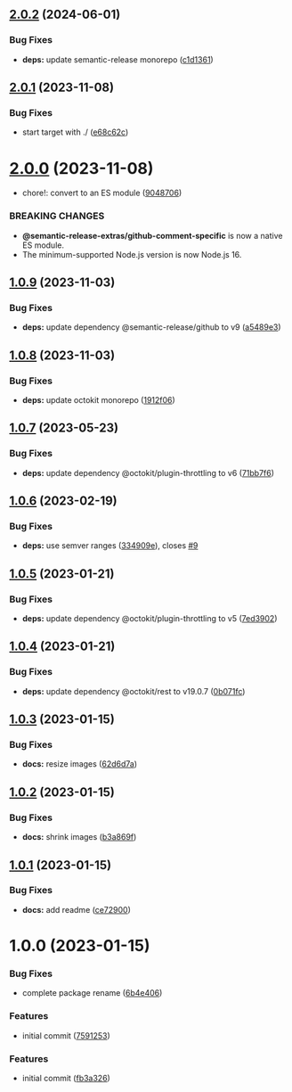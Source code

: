 ## [2.0.2](https://github.com/semantic-release-extras/github-comment-specific/compare/v2.0.1...v2.0.2) (2024-06-01)


### Bug Fixes

* **deps:** update semantic-release monorepo ([c1d1361](https://github.com/semantic-release-extras/github-comment-specific/commit/c1d1361f69338169922ddf8d20761b41c1584711))

## [2.0.1](https://github.com/semantic-release-extras/github-comment-specific/compare/v2.0.0...v2.0.1) (2023-11-08)


### Bug Fixes

* start target with ./ ([e68c62c](https://github.com/semantic-release-extras/github-comment-specific/commit/e68c62cc06ee63f1401ce99464c8ff2c59b69c99))

# [2.0.0](https://github.com/semantic-release-extras/github-comment-specific/compare/v1.0.9...v2.0.0) (2023-11-08)


* chore!: convert to an ES module ([9048706](https://github.com/semantic-release-extras/github-comment-specific/commit/90487061131af2bd6b7dc5bf2c2be1dce88326ef))


### BREAKING CHANGES

* **@semantic-release-extras/github-comment-specific** is
now a native ES module.
* The minimum-supported Node.js version is now Node.js 16.

## [1.0.9](https://github.com/semantic-release-extras/github-comment-specific/compare/v1.0.8...v1.0.9) (2023-11-03)


### Bug Fixes

* **deps:** update dependency @semantic-release/github to v9 ([a5489e3](https://github.com/semantic-release-extras/github-comment-specific/commit/a5489e30212dbeb38bb28b5b915da8bf3c8170ac))

## [1.0.8](https://github.com/semantic-release-extras/github-comment-specific/compare/v1.0.7...v1.0.8) (2023-11-03)


### Bug Fixes

* **deps:** update octokit monorepo ([1912f06](https://github.com/semantic-release-extras/github-comment-specific/commit/1912f0684826aa1387f83d8563b6ff3bf11f34dd))

## [1.0.7](https://github.com/semantic-release-extras/github-comment-specific/compare/v1.0.6...v1.0.7) (2023-05-23)


### Bug Fixes

* **deps:** update dependency @octokit/plugin-throttling to v6 ([71bb7f6](https://github.com/semantic-release-extras/github-comment-specific/commit/71bb7f61d39690b3fd05e0475f32d2ade5ccbb81))

## [1.0.6](https://github.com/semantic-release-extras/github-comment-specific/compare/v1.0.5...v1.0.6) (2023-02-19)


### Bug Fixes

* **deps:** use semver ranges ([334909e](https://github.com/semantic-release-extras/github-comment-specific/commit/334909e934b579c0d3b77018974b662afe7209db)), closes [#9](https://github.com/semantic-release-extras/github-comment-specific/issues/9)

## [1.0.5](https://github.com/semantic-release-extras/github-comment-specific/compare/v1.0.4...v1.0.5) (2023-01-21)


### Bug Fixes

* **deps:** update dependency @octokit/plugin-throttling to v5 ([7ed3902](https://github.com/semantic-release-extras/github-comment-specific/commit/7ed3902c197fd5d4e8ae94ab87a39f31403e49da))

## [1.0.4](https://github.com/semantic-release-extras/github-comment-specific/compare/v1.0.3...v1.0.4) (2023-01-21)


### Bug Fixes

* **deps:** update dependency @octokit/rest to v19.0.7 ([0b071fc](https://github.com/semantic-release-extras/github-comment-specific/commit/0b071fcf8c4d79c88a8e065669be4ddf39ceafea))

## [1.0.3](https://github.com/semantic-release-extras/github-comment-specific/compare/v1.0.2...v1.0.3) (2023-01-15)


### Bug Fixes

* **docs:** resize images ([62d6d7a](https://github.com/semantic-release-extras/github-comment-specific/commit/62d6d7a4fcec006b59d34ff93624266a6bfcd494))

## [1.0.2](https://github.com/semantic-release-extras/github-comment-specific/compare/v1.0.1...v1.0.2) (2023-01-15)


### Bug Fixes

* **docs:** shrink images ([b3a869f](https://github.com/semantic-release-extras/github-comment-specific/commit/b3a869f22d9a1b17ef51470dd16ed38d34ed1b13))

## [1.0.1](https://github.com/semantic-release-extras/github-comment-specific/compare/v1.0.0...v1.0.1) (2023-01-15)


### Bug Fixes

* **docs:** add readme ([ce72900](https://github.com/semantic-release-extras/github-comment-specific/commit/ce72900bb2cb918c36e57e826dc6ee88336fa6a1))

# 1.0.0 (2023-01-15)

### Bug Fixes

- complete package rename ([6b4e406](https://github.com/semantic-release-extras/github-comment-specific/commit/6b4e4068a38bd3844ecac9d65049b76653179476))

### Features

- initial commit ([7591253](https://github.com/semantic-release-extras/github-comment-specific/commit/759125323306a1e75df55a4f3db6ccd27c7516cc))

### Features

- initial commit ([fb3a326](https://github.com/semantic-release-extras/github-comment-specific/commit/fb3a326e4b83b9308fa8f04563a32ccd6ae09c3c))
